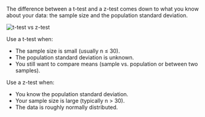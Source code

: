 The difference between a t-test and a z-test comes down to what you know about your data: the sample size and the population standard deviation.

![t-test vs z-test](https://assets.roadmap.sh/guest/t-test-vs-z-test-wtm6x.png)

Use a t-test when:

- The sample size is small (usually n ≤ 30).
- The population standard deviation is unknown.
- You still want to compare means (sample vs. population or between two samples).

Use a z-test when:

- You know the population standard deviation.
- Your sample size is large (typically n > 30).
- The data is roughly normally distributed.